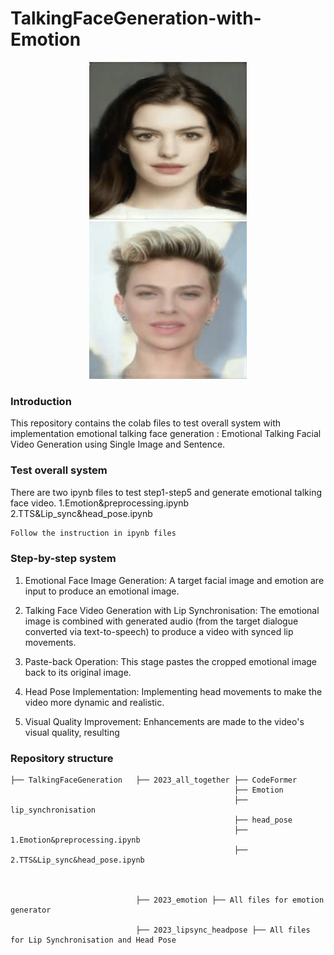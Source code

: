 # TalkingFaceGeneration-with-Emotion
<div style="text-align: center;">
  <img src='media/anne.gif' style="width: 50%; display: inline-block;"/>
  <img src='media/scalett.gif' style="width: 50%; display: inline-block;"/>
</div>



### Introduction
This repository contains the colab files to test overall system with implementation emotional talking face generation : Emotional Talking Facial Video Generation using Single Image and Sentence.
### Test overall system
There are two ipynb files to test step1-step5 and generate emotional talking face video.
1.Emotion&preprocessing.ipynb
2.TTS&Lip_sync&head_pose.ipynb
```bash
Follow the instruction in ipynb files
```
### Step-by-step system
1.	Emotional Face Image Generation: A target facial image and emotion are input to produce an emotional image. 

2.	Talking Face Video Generation with Lip Synchronisation: The emotional image is combined with generated audio (from the target dialogue converted via text-to-speech) to produce a video with synced lip movements. 

3.	Paste-back Operation: This stage pastes the cropped emotional image back to its original image.  

4.	Head Pose Implementation: Implementing head movements to make the video more dynamic and realistic. 

5.	Visual Quality Improvement: Enhancements are made to the video's visual quality, resulting
   
### Repository structure

```
├── TalkingFaceGeneration   ├── 2023_all_together ├── CodeFormer
                                                  ├── Emotion
                                                  ├── lip_synchronisation
                                                  ├── head_pose
                                                  ├── 1.Emotion&preprocessing.ipynb
                                                  ├── 2.TTS&Lip_sync&head_pose.ipynb



                            ├── 2023_emotion ├── All files for emotion generator 
                                             
                            ├── 2023_lipsync_headpose ├── All files for Lip Synchronisation and Head Pose


```
